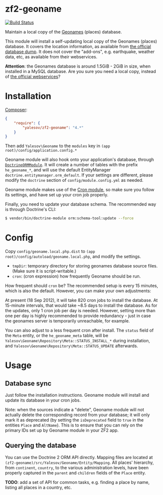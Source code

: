 # zf2-geoname

[![Build Status](https://travis-ci.org/yalesov/zf2-geoname.svg)](https://travis-ci.org/yalesov/zf2-geoname)

Maintain a local copy of the [Geonames](http://geonames.org) (places) database.

This module will install a self-updating local copy of the Geonames (places) database. It covers the location information, as available from [the official database dump](http://download.geonames.org/export/dump/). It does not cover the "add-ons", e.g. earthquake, weather data, etc, as available from their webservices.

**Attention**: the Geonames database is around 1.5GiB - 2GiB in size, when installed in a MySQL database. Are you sure you need a local copy, instead of [the official webservices](http://www.geonames.org/export/ws-overview.html)?

# Installation

[Composer](http://getcomposer.org/):

```json
{
    "require": {
        "yalesov/zf2-geoname": "4.*"
    }
}
```

Then add `Yalesov\Geoname` to the `modules` key in `(app root)/config/application.config.*`

Geoname module will also hook onto your application's database, through [`DoctrineORMModule`](https://github.com/doctrine/DoctrineORMModule). It will create a number of tables with the prefix `he_geoname_*`, and will use the default EntityManager `doctrine.entitymanager.orm_default`. If your settings are different, please modify the `doctrine` section of `config/module.config.yml` as needed.

Geoname module makes use of the [Cron module](https://github.com/yalesov/zf2-cron), so make sure you follow its settings, and have set up your cron job properly.

Finally, you need to update your database schema. The recommended way is through Doctrine's CLI:

```sh
$ vendor/bin/doctrine-module orm:schema-tool:update --force
```

# Config

Copy `config/geoname.local.php.dist` to `(app root)/config/autoload/geoname.local.php`, and modify the settings.

- `tmpDir`: temporary directory for storing geonames database source files. (Make sure it is script-writable.)
- `cron`: (cron expression) how frequently Geoname should be run.

How frequent should `cron` be? The recommended setup is every 15 minutes, which is also the default. However, you can make your own adjustments:

At present (18 Sep 2012), it will take 820 cron jobs to install the database. At 15-minute intervals, that would take ~8.5 days to install the database. As for the updates, only 1 cron job per day is needed. However, setting more than one per day is highly recommended to provide redundancy - just in case the geonames server is temporarily unreachable, for example.

You can also adjust to a less frequent cron after install. The `status` field of the `Meta` entity, or the `he_geoname_meta` table, will be `Yalesov\Geoname\Repository\Meta::STATUS_INSTALL_*` during installation, and `Yalesov\Geoname\Repository\Meta::STATUS_UPDATE` afterwards.

# Usage

## Database sync

Just follow the installation instructions. Geoname module will install and update its database in your cron jobs.

Note: when the sources indicate a "delete", Geoname module will not actually delete the corresponding record from your database; it will only mark it as deprecated (by setting the `isDeprecated` field to `true` in the entities `Place` and `AltName`). This is to ensure that you can rely on the primary IDs set up by Geoname module in your ZF2 app.

## Querying the database

You can use the Doctrine 2 ORM API directly. Mapping files are located at `(zf2-geoname)/src/Yalesov/Geoname/Entity/Mapping`. All places' hierarchy, from `continent`, `country`, to the various administration levels, have been properly captured in the `parent` and `children` fields of the `Place` entity.

**TODO**: add a set of API for common tasks, e.g. finding a place by name, listing all places in a country, etc.
